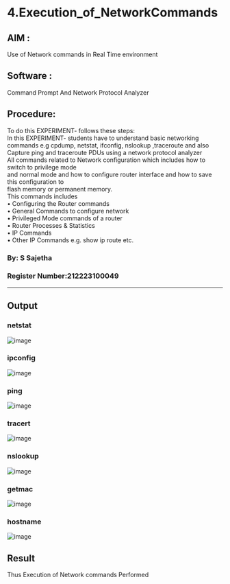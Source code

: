 # 4.Execution_of_NetworkCommands
## AIM :
Use of Network commands in Real Time environment
## Software : 
Command Prompt And Network Protocol Analyzer
## Procedure: 
To do this EXPERIMENT- follows these steps:
<BR>
In this EXPERIMENT- students have to understand basic networking commands e.g cpdump, netstat, ifconfig, nslookup ,traceroute and also Capture ping and traceroute PDUs using a network protocol analyzer 
<BR>
All commands related to Network configuration which includes how to switch to privilege mode
<BR>
and normal mode and how to configure router interface and how to save this configuration to
<BR>
flash memory or permanent memory.
<BR>
This commands includes
<BR>
• Configuring the Router commands
<BR>
• General Commands to configure network
<BR>
• Privileged Mode commands of a router 
<BR>
• Router Processes & Statistics
<BR>
• IP Commands
<BR>
• Other IP Commands e.g. show ip route etc.
<BR>

### By: S Sajetha
### Register Number:212223100049
---
## Output
### netstat
![image](https://github.com/user-attachments/assets/b242ede3-f305-45ac-a29d-566f707b0fae)

### ipconfig
![image](https://github.com/user-attachments/assets/a2c06ee3-9969-44a2-be09-16483eb0a418)

### ping
![image](https://github.com/user-attachments/assets/0a2738bf-d8f5-4118-9bb5-ece4bf94adf4)

### tracert
![image](https://github.com/user-attachments/assets/ef582bf1-d14c-4606-b43e-c97caff0494e)

### nslookup
![image](https://github.com/user-attachments/assets/4bff74d6-1396-4662-ae21-d47142fbd936)

### getmac
![image](https://github.com/user-attachments/assets/9137cb16-41b7-4f8d-a834-9b7f6d760266)

### hostname
![image](https://github.com/user-attachments/assets/2bb30985-f5d9-4c9d-8722-bf6c2863a131)

## Result
Thus Execution of Network commands Performed 
